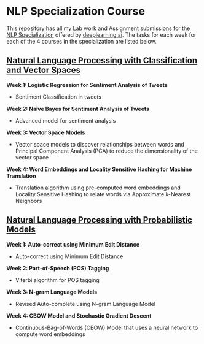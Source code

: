 # NLP Specialization Course

This repository has all my Lab work and Assignment submissions for the [NLP Specialization](https://www.deeplearning.ai/courses/natural-language-processing-specialization/) offered by [deeplearning.ai](deeplearning.ai). The tasks for each week for each of the 4 courses in the specialization are listed below.

[Natural Language Processing with Classification and Vector Spaces](NLP%20with%20Classification%20&%20Vector%20Spaces)
-----
**Week 1: Logistic Regression for Sentiment Analysis of Tweets**
- Sentiment Classification in tweets


**Week 2: Naïve Bayes for Sentiment Analysis of Tweets**
- Advanced model for sentiment analysis


**Week 3: Vector Space Models**
- Vector space models to discover relationships between words and Principal Component Analysis (PCA) to reduce the dimensionality of the vector space


**Week 4: Word Embeddings and Locality Sensitive Hashing for Machine Translation**
- Translation algorithm using pre-computed word embeddings and Locality Sensitive Hashing to relate words via Approximate k-Nearest Neighbors


[Natural Language Processing with Probabilistic Models](NLP%20with%20Probabilistic%20Models)
----
**Week 1: Auto-correct using Minimum Edit Distance**
- Auto-correct using Minimum Edit Distance

**Week 2: Part-of-Speech (POS) Tagging**
- Viterbi algorithm for POS tagging

**Week 3: N-gram Language Models**
- Revised Auto-complete using N-gram Language Model

**Week 4: CBOW Model and Stochastic Gradient Descent**
- Continuous-Bag-of-Words (CBOW) Model that uses a neural network to compute word embeddings
